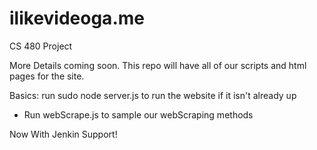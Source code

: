 # ilikevideoga.me
CS 480 Project

More Details coming soon. This repo will have all of our scripts and html pages for the site. 

Basics: run sudo node server.js to run the website if it isn't already up

- Run webScrape.js to sample our webScraping methods

Now With Jenkin Support!
